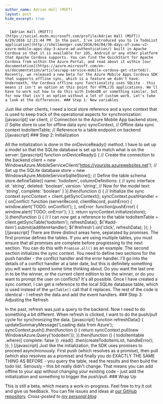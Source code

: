 ```yaml
---
author_name: Adrian Hall (MSFT)
layout: post
hide_excerpt: true
---
```

      [Adrian Hall (MSFT)](https://social.msdn.microsoft.com/profile/Adrian Hall (MSFT))  6/29/2016 12:21:44 PM  In the past, I've introduced you to [a TodoList application](http://shellmonger.com/2016/04/04/30-days-of-zumo-v2-azure-mobile-apps-day-3-azure-ad-authentication/) built in Apache Cordova so that it is available for iOS, Android or any other platform that Apache Cordova supports. You can find the QuickStart for Apache Cordova from within the Azure Portal, and read about it within [our documentation](https://azure.microsoft.com/en-us/documentation/articles/app-service-mobile-cordova-get-started/). Recently, we released a new beta for the Azure Mobile Apps Cordova SDK that supports offline sync, which is a feature we didn't have. Underneath, the Cordova offline sync functionality uses SQLite - this means it isn't an option at this point for HTML/JS applications. We'll have to work out how to do this with IndexDB or something similar, but for now that isn't an option without a lot of custom work. Let's take a look at the differences. ### Step 1: New variables

 Just like other clients, I need a local store reference and a sync context that is used to keep track of the operational aspects for synchronization: [javascript] var client, // Connection to the Azure Mobile App backend store, // Sqlite store to use for offline data sync syncContext, // Offline data sync context todoItemTable; // Reference to a table endpoint on backend [/javascript] ### Step 2: Initialization

 All the initialization is done in the onDeviceReady() method. I have to set up a model so that the SQLite database is set up to match what is on the server: [javascript] function onDeviceReady() { // Create the connection to the backend client = new WindowsAzure.MobileServiceClient('https://yoursite.azurewebsites.net'); // Set up the SQLite database store = new WindowsAzure.MobileServiceSqliteStore(); // Define the table schema store.defineTable({ name: 'todoitem', columnDefinitions: { // sync interface id: 'string', deleted: 'boolean', version: 'string', // Now for the model text: 'string', complete: 'boolean' } }).then(function () { // Initialize the sync context syncContext = client.getSyncContext(); syncContext.pushHandler = { onConflict: function (serverRecord, clientRecord, pushError) { window.alert('TODO: onConflict'); }, onError: function(pushError) { window.alert('TODO: onError'); } }; return syncContext.initialize(store); }).then(function () { // I can now get a reference to the table todoItemTable = client.getSyncTable('todoitem'); refreshData(); $('#add-item').submit(addItemHandler); $('#refresh').on('click', refreshData); }); } [/javascript] There are three distinct areas here, separated by promises. The first promise defines the tables. If you are using multiple tables, you must ensure that all promises are complete before progressing to the next section. You can do this with `Promise.all()` as an example. The second section initializes the sync context. You need to define two sections for the push handler - the conflict handler and the error handler. I'll go into the details of a conflict handler at a later date, but this is definitely something you will want to spend some time thinking about. Do you want the last one in to be the winner, or the current client edition to be the winner, or do you want to prompt the user on conflicts? It's all possible. Once I have created a sync context, I can get a reference to the local SQLite database table, which is used instead of the `getTable()` call that it replaces. The rest of the code is identical - I refresh the data and add the event handlers. ### Step 3: Adjusting the Refresh

 In the past, refresh was just a query to the backend. Now I need to do something a bit different. When refresh is clicked, I want to do the push/pull cycle for synchronizing the data. [javascript] function refreshData() { updateSummaryMessage('Loading data from Azure'); syncContext.push().then(function () { return syncContext.pull(new WindowsAzure.Query('todoitem')); }).then(function () { todoItemtable .where({ complete: false }) .read() .then(createTodoItemList, handleError); }); } [/javascript] Just like the initialization, the SDK uses promises to proceed asynchronously. First push (which resolves as a promise), then pull (which also resolves as a promise) and finally you do EXACTLY THE SAME THING AS BEFORE - you query the table, read the results and then build the todo list. Seriously - this bit really didn't change. That means you can add offline to your app without changing your existing code - just add the initialization and something to trigger the push/pull. ### Wrap Up

 This is still a beta, which means a work-in-progress. Feel free to try it out and give us feedback. You can file issues and ideas at [our GitHub repository](https://github.com/azure/azure-mobile-apps-js-client/issues). *Cross-posted to [my personal blog](http://wp.me/p6gQt8-2oB)*      